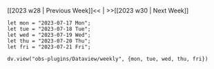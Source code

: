 [[2023 w28 | Previous Week]]<< | >>[[2023 w30 | Next Week]]

```dataviewjs
let mon = "2023-07-17 Mon";
let tue = "2023-07-18 Tue";
let wed = "2023-07-19 Wed";
let thu = "2023-07-20 Thu";
let fri = "2023-07-21 Fri";

dv.view("obs-plugins/Dataview/weekly", {mon, tue, wed, thu, fri})
```
